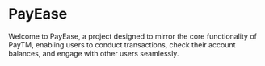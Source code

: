 # PayEase
Welcome to PayEase, a project designed to mirror the core functionality of PayTM, enabling users to conduct transactions, check their account balances, and engage with other users seamlessly.
